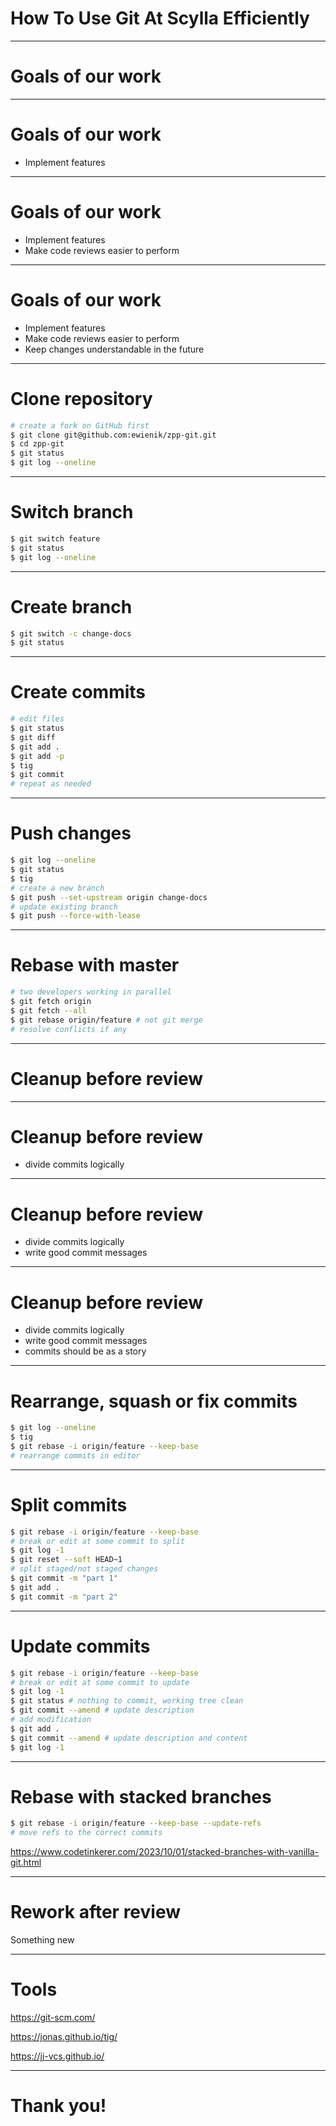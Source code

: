<!-- theme: uncover -->
<!-- class: invert -->
<!-- paginate: true -->

<style>
section {
  background-image: url('scylla-logo2.png');
  background-repeat: no-repeat;
  background-position: bottom 20px left 20px;
  background-size: auto 50px;
}
</style>


# How To Use Git At Scylla Efficiently

---

# Goals of our work

---

# Goals of our work

- Implement features

---

# Goals of our work

- Implement features
- Make code reviews easier to perform

---

# Goals of our work

- Implement features
- Make code reviews easier to perform
- Keep changes understandable in the future

---

# Clone repository

```bash
# create a fork on GitHub first
$ git clone git@github.com:ewienik/zpp-git.git
$ cd zpp-git
$ git status
$ git log --oneline
```

---

# Switch branch

```bash
$ git switch feature
$ git status
$ git log --oneline
```

---

# Create branch

```bash
$ git switch -c change-docs
$ git status
```

---

# Create commits

```bash
# edit files
$ git status
$ git diff
$ git add .
$ git add -p
$ tig
$ git commit
# repeat as needed
```

---

# Push changes

```bash
$ git log --oneline
$ git status
$ tig
# create a new branch
$ git push --set-upstream origin change-docs
# update existing branch
$ git push --force-with-lease
```

---

# Rebase with master

```bash
# two developers working in parallel
$ git fetch origin
$ git fetch --all
$ git rebase origin/feature # not git merge
# resolve conflicts if any
```

---

# Cleanup before review

---

# Cleanup before review

- divide commits logically

---

# Cleanup before review

- divide commits logically
- write good commit messages

---

# Cleanup before review

- divide commits logically
- write good commit messages
- commits should be as a story

---

# Rearrange, squash or fix commits

```bash
$ git log --oneline
$ tig
$ git rebase -i origin/feature --keep-base
# rearrange commits in editor
```

---

# Split commits

```bash
$ git rebase -i origin/feature --keep-base
# break or edit at some commit to split
$ git log -1
$ git reset --soft HEAD~1
# split staged/not staged changes
$ git commit -m "part 1"
$ git add .
$ git commit -m "part 2"
```

---

# Update commits

```bash
$ git rebase -i origin/feature --keep-base
# break or edit at some commit to update
$ git log -1
$ git status # nothing to commit, working tree clean
$ git commit --amend # update description
# add modification
$ git add .
$ git commit --amend # update description and content
$ git log -1
```

---

# Rebase with stacked branches

```bash
$ git rebase -i origin/feature --keep-base --update-refs
# move refs to the correct commits
```

https://www.codetinkerer.com/2023/10/01/stacked-branches-with-vanilla-git.html

---

# Rework after review

Something new

---

# Tools

https://git-scm.com/

https://jonas.github.io/tig/

https://jj-vcs.github.io/

---

# Thank you!

